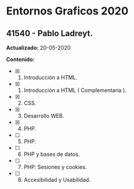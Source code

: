 # Entornos Graficos 2020

## 41540 - Pablo Ladreyt.

**Actualizado:** 20-05-2020

**Contenido:**
- [x] 1. Introducción a HTML.
- [x] 1. Introducción a HTML ( Complementaria ).
- [x] 2. CSS.
- [x] 3. Desarrollo WEB.
- [x] 4. PHP.
- [ ] 5. PHP.
- [ ] 6. PHP y bases de datos.
- [ ] 7. PHP: Sesiones y cookies.
- [ ] 8. Accesibilidad y Usabilidad.
